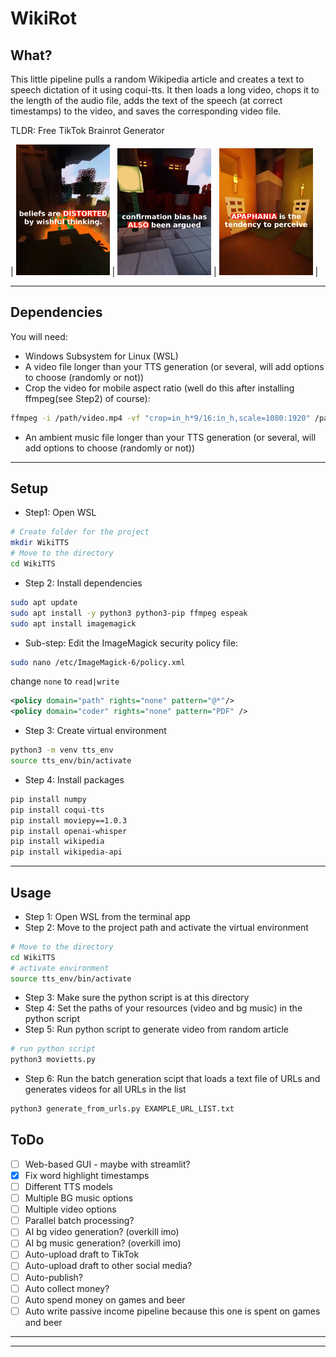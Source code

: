 # WikiRot

## What?
This little pipeline pulls a random Wikipedia article and creates a text to speech dictation of it using coqui-tts.
It then loads a long video, chops it to the length of the audio file, adds the text of the speech (at correct timestamps) to the video, and saves the corresponding video file.

TLDR: Free TikTok Brainrot Generator

| <img src="/readmeimages/exp1.png" width="150"> | <img src="/readmeimages/exp2.png" width="150"> | <img src="/readmeimages/exp3.png" width="150"> |

--- 

## Dependencies
You will need:
- Windows Subsystem for Linux (WSL)
- A video file longer than your TTS generation (or several, will add options to choose (randomly or not))
- Crop the video for mobile aspect ratio (well do this after installing ffmpeg(see Step2) of course):
```bash
ffmpeg -i /path/video.mp4 -vf "crop=in_h*9/16:in_h,scale=1080:1920" /path/video_cropped.mp4
```
- An ambient music file longer than your TTS generation (or several, will add options to choose (randomly or not))

---
## Setup

- Step1: Open WSL
```bash
# Create folder for the project
mkdir WikiTTS
# Move to the directory
cd WikiTTS
```
- Step 2: Install dependencies
```bash
sudo apt update
sudo apt install -y python3 python3-pip ffmpeg espeak
sudo apt install imagemagick
```
- Sub-step: Edit the ImageMagick security policy file:
```bash 
sudo nano /etc/ImageMagick-6/policy.xml
```
change <policy domain="path" rights="none" pattern="@*"/> `none` to `read|write`
```xml
<policy domain="path" rights="none" pattern="@*"/>
<policy domain="coder" rights="none" pattern="PDF" />
```
- Step 3: Create virtual environment
```bash
python3 -m venv tts_env
source tts_env/bin/activate
```
- Step 4: Install packages
```bash
pip install numpy
pip install coqui-tts
pip install moviepy==1.0.3
pip install openai-whisper
pip install wikipedia
pip install wikipedia-api
```
---
## Usage
- Step 1: Open WSL from the terminal app
- Step 2: Move to the project path and activate the virtual environment
``` bash
# Move to the directory
cd WikiTTS
# activate environment
source tts_env/bin/activate
```
- Step 3: Make sure the python script is at this directory
- Step 4: Set the paths of your resources (video and bg music) in the python script
- Step 5: Run python script to generate video from random article
```bash
# run python script
python3 movietts.py
```
- Step 6: Run the batch generation scipt that loads a text file of URLs and generates videos for all URLs in the list
```bash
python3 generate_from_urls.py EXAMPLE_URL_LIST.txt
```
## ToDo

- [ ] Web-based GUI - maybe with streamlit?
- [x] Fix word highlight timestamps
- [ ] Different TTS models
- [ ] Multiple BG music options
- [ ] Multiple video options
- [ ] Parallel batch processing?
- [ ] AI bg video generation? (overkill imo)
- [ ] AI bg music generation? (overkill imo)
- [ ] Auto-upload draft to TikTok
- [ ] Auto-upload draft to other social media?
- [ ] Auto-publish?
- [ ] Auto collect money?
- [ ] Auto spend money on games and beer
- [ ] Auto write passive income pipeline because this one is spent on games and beer
---

---
